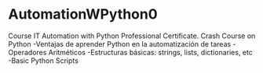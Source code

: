 # AutomationWPython0
Course IT Automation with Python Professional Certificate. Crash Course on Python
-Ventajas de aprender Python en la automatización de tareas
-Operadores Aritméticos
-Estructuras básicas: strings, lists, dictionaries, etc
-Basic Python Scripts
